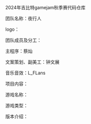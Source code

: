 2024年吉比特gamejam秋季赛代码仓库


团队名称：夜行人


logo：


团队成员及分工：


主程序：蔡灿


文案策划、副美工：钟文展


音乐音效：L_FLans


项目内容：


游戏名称：


游戏类型：


版本介绍：





